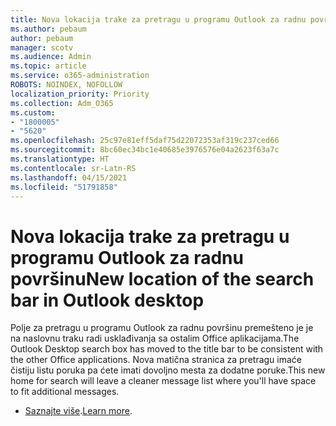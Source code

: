```yaml
---
title: Nova lokacija trake za pretragu u programu Outlook za radnu površinu
ms.author: pebaum
author: pebaum
manager: scotv
ms.audience: Admin
ms.topic: article
ms.service: o365-administration
ROBOTS: NOINDEX, NOFOLLOW
localization_priority: Priority
ms.collection: Adm_O365
ms.custom:
- "1800005"
- "5620"
ms.openlocfilehash: 25c97e81eff5daf75d22072353af319c237ced66
ms.sourcegitcommit: 8bc60ec34bc1e40685e3976576e04a2623f63a7c
ms.translationtype: HT
ms.contentlocale: sr-Latn-RS
ms.lasthandoff: 04/15/2021
ms.locfileid: "51791858"
---
```

# <a name="new-location-of-the-search-bar-in-outlook-desktop"></a><span data-ttu-id="7b828-102">Nova lokacija trake za pretragu u programu Outlook za radnu površinu</span><span class="sxs-lookup"><span data-stu-id="7b828-102">New location of the search bar in Outlook desktop</span></span>

<span data-ttu-id="7b828-103">Polje za pretragu u programu Outlook za radnu površinu premešteno je je na naslovnu traku radi usklađivanja sa ostalim Office aplikacijama.</span><span class="sxs-lookup"><span data-stu-id="7b828-103">The Outlook Desktop search box has moved to the title bar to be consistent with the other Office applications.</span></span> <span data-ttu-id="7b828-104">Nova matična stranica za pretragu imaće čistiju listu poruka pa ćete imati dovoljno mesta za dodatne poruke.</span><span class="sxs-lookup"><span data-stu-id="7b828-104">This new home for search will leave a cleaner message list where you'll have space to fit additional messages.</span></span>
- <span data-ttu-id="7b828-105">[Saznajte više](https://support.microsoft.com/sr-latn-RS/office/96fee452-80cd-492d-a35c-5c37584b416b).</span><span class="sxs-lookup"><span data-stu-id="7b828-105">[Learn more](https://support.microsoft.com/sr-latn-RS/office/96fee452-80cd-492d-a35c-5c37584b416b).</span></span>
